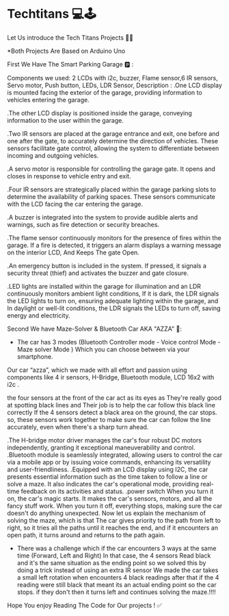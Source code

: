 # Techtitans 💻🕹
Let Us introduce the Tech Titans Projects 💙🤖

*Both Projects Are Based on Arduino Uno

First We Have The Smart Parking Garage 🅿️ :

Components we used: 2 LCDs with i2c, buzzer, Flame sensor,6 IR sensors, Servo motor, Push button, LEDs, LDR Sensor,
Description :
.One LCD display is mounted facing the exterior of the garage, providing information to vehicles entering the garage.

.The other LCD display is positioned inside the garage, conveying information to the user within the garage.

.Two IR sensors are  placed at the garage entrance and exit, one before and one after the gate, to accurately determine the direction of vehicles. These sensors facilitate gate control, allowing the system to differentiate between incoming and outgoing vehicles.

.A servo motor is responsible for controlling the garage gate. It opens and closes in response to vehicle entry and exit.

.Four IR sensors are strategically placed within the garage parking slots to determine the availability of parking spaces. These sensors communicate with the LCD facing the car entering the garage.

.A buzzer is integrated into the system to provide audible alerts and warnings, such as fire detection or security breaches.

.The flame sensor continuously monitors for the presence of fires within the garage. If a fire is detected, it triggers an alarm displays a warning message on the interior LCD, And Keeps The gate Open.

.An emergency button is included in the system. If pressed, it signals a security threat (thief) and activates the buzzer and gate closure.

.LED lights are installed within the garage for illumination and an LDR continuously monitors ambient light conditions, If it is dark, the LDR signals the LED lights to turn on, ensuring adequate lighting within the garage, and In daylight or well-lit conditions, the LDR signals the LEDs to turn off, saving energy and electricity.




Second We have Maze-Solver & Bluetooth Car AKA "AZZA" 🚗:
* The car has 3 modes (Bluetooth Controller mode - Voice control Mode - Maze solver Mode ) Which you can choose between via your smartphone.

Our car “azza”, which we made with all effort and passion using components like 4 ir sensors, H-Bridge, Bluetooth module, LCD 16x2 with i2c .

the four sensors at the front of the car act as its eyes as They're really good at spotting black lines and Their job is to help the car follow this black line correctly If the 4 sensors detect a black area on the ground, the car stops. so, these sensors work together to make sure the car can follow the line accurately, even when there's a sharp turn ahead. 

.The H-bridge motor driver manages the car's four robust DC motors independently, granting it exceptional maneuverability and control.
.Bluetooth module is seamlessly integrated, allowing users to control the car via a mobile app or by issuing voice commands, enhancing its versatility and user-friendliness.
.Equipped with an LCD display using I2C, the car presents essential information such as the time taken to follow a line or solve a maze. It also indicates the car's operational mode, providing real-time feedback on its activities and status.
.power switch When you turn it on, the car's magic starts. It makes the car's sensors, motors, and all the fancy stuff work. When you turn it off, everything stops, making sure the car doesn't do anything unexpected.
Now let us explain the mechanism of solving the maze, which is that
The car gives priority to the path from left to right, so it tries all the paths until it reaches the end, and if it encounters an open path, it turns around and returns to the path again. 


* There was a challenge which if the car encounters 3 ways at the same time (Forward, Left and Right)
  In that case, the 4 sensors Read black and it's the same situation as the ending point so we solved this by doing a trick instead of using an extra IR sensor
  We made the car takes a small left rotation when encounters 4 black readings after that if the 4 reading were still black that meant its an actual ending point so the car stops.
  if they don't then it turns left and continues solving the maze.!!!!


Hope You enjoy Reading The Code for Our projects ! ✅


